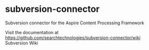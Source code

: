 # subversion-connector
Subversion connector for the Aspire Content Processing Framework 

Visit the documentation at https://github.com/searchtechnologies/subversion-connector/wiki Subversion Wiki

